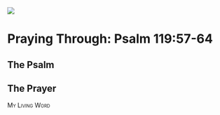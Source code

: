 <img class="intro-right" src="/images/art-paris-psalter.jpg">

<style>
  li {list-style-type: none;}
  p + ul {
    margin-top: -18px;
}
</style>

# Praying Through: Psalm 119:57-64

## The Psalm

## The Prayer

<div style="font-variant: small-caps;">
My Living Word
</div>

